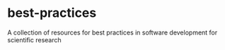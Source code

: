 # best-practices
A collection of resources for best practices in software development for scientific research
